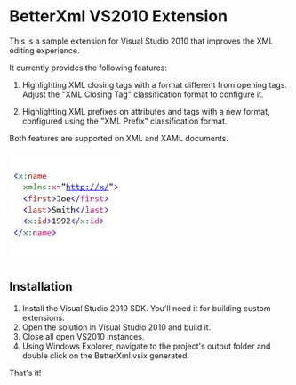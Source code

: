 # BetterXml VS2010 Extension

This is a sample extension for Visual Studio 2010 that improves
the XML editing experience.

It currently provides the following features:

1. Highlighting XML closing tags with a format different
from opening tags. Adjust the "XML Closing Tag" classification
 format to configure it.

2. Highlighting XML prefixes on attributes and tags with a new format,
configured using the "XML Prefix" classification format.

Both features are supported on XML and XAML documents.

![Extension sample](http://github.com/tomasr/BetterXml/raw/master/preview.png)

## Installation

1. Install the Visual Studio 2010 SDK. You'll need it for building custom
   extensions.
2. Open the solution in Visual Studio 2010 and build it.
3. Close all open VS2010 instances.
4. Using Windows Explorer, navigate to the project's output folder and double
   click on the BetterXml.vsix generated.

That's it!
